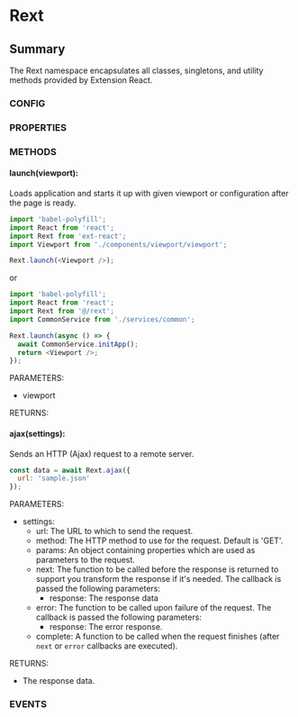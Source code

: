 # Rext

## Summary

The Rext namespace encapsulates all classes, singletons, and utility methods provided by Extension React.

### CONFIG

### PROPERTIES

### METHODS

#### launch(viewport):

Loads application and starts it up with given viewport or configuration after the page is ready.

```js
import 'babel-polyfill';
import React from 'react';
import Rext from 'ext-react';
import Viewport from './components/viewport/viewport';

Rext.launch(<Viewport />);
```

or

```js
import 'babel-polyfill';
import React from 'react';
import Rext from '@/rext';
import CommonService from './services/common';

Rext.launch(async () => {
  await CommonService.initApp();
  return <Viewport />;
});
```

PARAMETERS:
  * viewport

RETURNS:

#### ajax(settings):

Sends an HTTP (Ajax) request to a remote server.

```js
const data = await Rext.ajax({
  url: 'sample.json'
});
```

PARAMETERS:
  * settings:
    * url: The URL to which to send the request.
    * method: The HTTP method to use for the request. Default is 'GET'.
    * params: An object containing properties which are used as parameters to the request.
    * next: The function to be called before the response is returned to support you transform the response if it's needed. The callback is passed the following parameters:
      * response: The response data
    * error: The function to be called upon failure of the request. The callback is passed the following parameters:
      * response: The error response.
    * complete: A function to be called when the request finishes (after `next` or `error` callbacks are executed).

RETURNS:
  * The response data.

### EVENTS